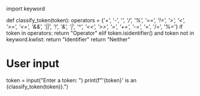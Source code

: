 import keyword

def classify_token(token):
    operators = {'+', '-', '*', '/', '%', '==', '!=', '>', '<', '>=', '<=', '&&', '||', '!', '&', '|', '^', '<<', '>>', '=', '+=', '-=', '*=', '/=', '%='}
    if token in operators:
        return "Operator"
    elif token.isidentifier() and token not in keyword.kwlist:
        return "Identifier"
    return "Neither"

# User input
token = input("Enter a token: ")
print(f"'{token}' is an {classify_token(token)}.")
